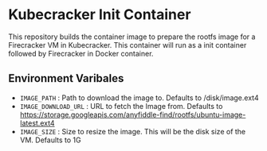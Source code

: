 # Kubecracker Init Container

This repository builds the container image to prepare the rootfs image for a Firecracker VM in Kubecracker. This container will run as a init container followed by Firecracker in Docker container.

## Environment Varibales

- `IMAGE_PATH` : Path to download the image to. Defaults to /disk/image.ext4
- `IMAGE_DOWNLOAD_URL` : URL to fetch the Image from. Defaults to https://storage.googleapis.com/anyfiddle-find/rootfs/ubuntu-image-latest.ext4
- `IMAGE_SIZE` : Size to resize the image. This will be the disk size of the VM. Defaults to 1G
